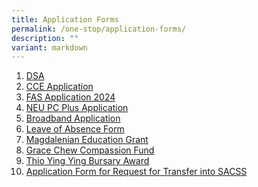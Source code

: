 ```yaml
---
title: Application Forms
permalink: /one-stop/application-forms/
description: ""
variant: markdown
---
```

1. <a href="/files/One%20Stop/SACSS-DSA-Sec-2021_updated.pdf" target="_blank">DSA</a> 
2. <a href="https://go.gov.sg/sacss-cce-application-form" target="_blank">CCE Application</a> 
3. [FAS Application 2024](/files/2024_MOE_FAS_Application_Form.pdf)
5. <a href="https://www.imda.gov.sg/neupc" target="_blank">NEU PC Plus Application</a>
6.  <a href="https://eservice.imda.gov.sg/das/homepage" target="_blank">Broadband Application</a> 
7.  <a href="https://go.gov.sg/sacssloaform" target="_blank">Leave of Absence Form</a> 
8.   <a href="https://forms.zohopublic.com/SACSS/form/StMagdalenesFund/formperma/jqAWMs4sLEvbxn_X_kaQN3IH4m1-5u8L0n5F0J79obI" target="_blank">Magdalenian Education Grant</a>
9.    <a href="https://forms.zohopublic.com/SACSS/form/GraceChewCompassionFund/formperma/PKTN7nmOdF6mLaLQjeGaIbsDXF5QnUrHHmdOkDOgslw" target="_blank">Grace Chew Compassion Fund</a>  
10.    <a href="https://forms.zohopublic.com/SACSS/form/ThioYingYingBursaryAward/formperma/mHtR3ElABmaNFyAEpn_OPvYLIuA5wqZzK3x-WS019ic" target="_blank">Thio Ying Ying Bursary Award</a>
11.    [Application Form for Request for Transfer into SACSS](https://form.gov.sg/65f918741b0f02af60d45e8b)